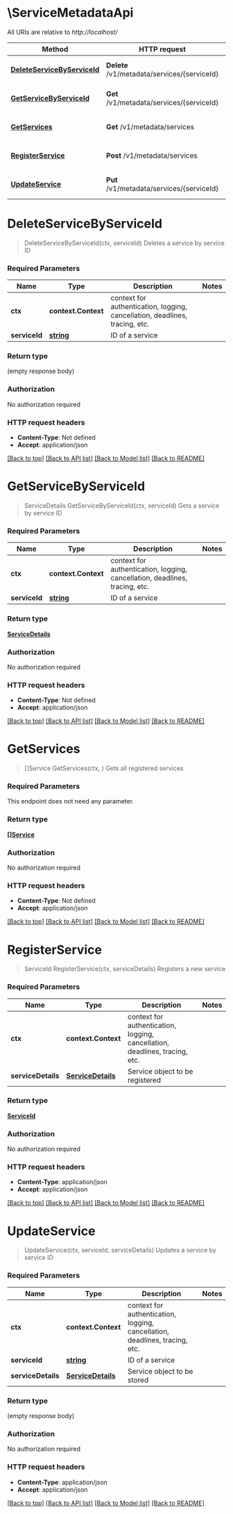# \ServiceMetadataApi

All URIs are relative to *http://localhost/*

Method | HTTP request | Description
------------- | ------------- | -------------
[**DeleteServiceByServiceId**](ServiceMetadataApi.md#DeleteServiceByServiceId) | **Delete** /v1/metadata/services/{serviceId} | Deletes a service by service ID
[**GetServiceByServiceId**](ServiceMetadataApi.md#GetServiceByServiceId) | **Get** /v1/metadata/services/{serviceId} | Gets a service by service ID
[**GetServices**](ServiceMetadataApi.md#GetServices) | **Get** /v1/metadata/services | Gets all registered services
[**RegisterService**](ServiceMetadataApi.md#RegisterService) | **Post** /v1/metadata/services | Registers a new service
[**UpdateService**](ServiceMetadataApi.md#UpdateService) | **Put** /v1/metadata/services/{serviceId} | Updates a service by service ID


# **DeleteServiceByServiceId**
> DeleteServiceByServiceId(ctx, serviceId)
Deletes a service by service ID

### Required Parameters

Name | Type | Description  | Notes
------------- | ------------- | ------------- | -------------
 **ctx** | **context.Context** | context for authentication, logging, cancellation, deadlines, tracing, etc.
  **serviceId** | [**string**](.md)| ID of a service | 

### Return type

 (empty response body)

### Authorization

No authorization required

### HTTP request headers

 - **Content-Type**: Not defined
 - **Accept**: application/json

[[Back to top]](#) [[Back to API list]](../README.md#documentation-for-api-endpoints) [[Back to Model list]](../README.md#documentation-for-models) [[Back to README]](../README.md)

# **GetServiceByServiceId**
> ServiceDetails GetServiceByServiceId(ctx, serviceId)
Gets a service by service ID

### Required Parameters

Name | Type | Description  | Notes
------------- | ------------- | ------------- | -------------
 **ctx** | **context.Context** | context for authentication, logging, cancellation, deadlines, tracing, etc.
  **serviceId** | [**string**](.md)| ID of a service | 

### Return type

[**ServiceDetails**](ServiceDetails.md)

### Authorization

No authorization required

### HTTP request headers

 - **Content-Type**: Not defined
 - **Accept**: application/json

[[Back to top]](#) [[Back to API list]](../README.md#documentation-for-api-endpoints) [[Back to Model list]](../README.md#documentation-for-models) [[Back to README]](../README.md)

# **GetServices**
> []Service GetServices(ctx, )
Gets all registered services

### Required Parameters
This endpoint does not need any parameter.

### Return type

[**[]Service**](Service.md)

### Authorization

No authorization required

### HTTP request headers

 - **Content-Type**: Not defined
 - **Accept**: application/json

[[Back to top]](#) [[Back to API list]](../README.md#documentation-for-api-endpoints) [[Back to Model list]](../README.md#documentation-for-models) [[Back to README]](../README.md)

# **RegisterService**
> ServiceId RegisterService(ctx, serviceDetails)
Registers a new service

### Required Parameters

Name | Type | Description  | Notes
------------- | ------------- | ------------- | -------------
 **ctx** | **context.Context** | context for authentication, logging, cancellation, deadlines, tracing, etc.
  **serviceDetails** | [**ServiceDetails**](ServiceDetails.md)| Service object to be registered | 

### Return type

[**ServiceId**](ServiceId.md)

### Authorization

No authorization required

### HTTP request headers

 - **Content-Type**: application/json
 - **Accept**: application/json

[[Back to top]](#) [[Back to API list]](../README.md#documentation-for-api-endpoints) [[Back to Model list]](../README.md#documentation-for-models) [[Back to README]](../README.md)

# **UpdateService**
> UpdateService(ctx, serviceId, serviceDetails)
Updates a service by service ID

### Required Parameters

Name | Type | Description  | Notes
------------- | ------------- | ------------- | -------------
 **ctx** | **context.Context** | context for authentication, logging, cancellation, deadlines, tracing, etc.
  **serviceId** | [**string**](.md)| ID of a service | 
  **serviceDetails** | [**ServiceDetails**](ServiceDetails.md)| Service object to be stored | 

### Return type

 (empty response body)

### Authorization

No authorization required

### HTTP request headers

 - **Content-Type**: application/json
 - **Accept**: application/json

[[Back to top]](#) [[Back to API list]](../README.md#documentation-for-api-endpoints) [[Back to Model list]](../README.md#documentation-for-models) [[Back to README]](../README.md)

